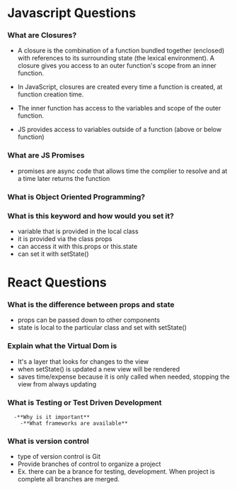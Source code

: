 # Javascript Questions

### What are Closures?
- A closure is the combination of a function bundled together (enclosed) with references to its surrounding state (the lexical environment). A closure gives you access to an outer function's scope from an inner function. 
- In JavaScript, closures are created every time a function is created, at function creation time. 

- The inner function has access to the variables and scope of the outer function. 
- JS provides access to variables outside of a function (above or below function)

### What are JS Promises
- promises are async code that allows time the complier to resolve and at a time later returns the function  

### What is Object Oriented Programming?



### What is this keyword and how would you set it? 
- variable that is provided in the local class
- it is provided via the class props
- can access it with this.props or this.state
- can set it with setState()






# React Questions

### What is the difference between props and state
- props can be passed down to other components 
- state is local to the particular class and set with setState()

### Explain what the Virtual Dom is
- It's a layer that looks for changes to the view
- when setState() is updated a new view will be rendered
- saves time/expense because it is only called when needed, stopping the view from always updating

### What is Testing or Test Driven Development
      -**Why is it important**
    	-**What frameworks are available**



### What is version control
- type of version control is Git
- Provide branches of control to organize a project
- Ex. there can be a brance for testing, development. When project is complete all branches are merged. 






